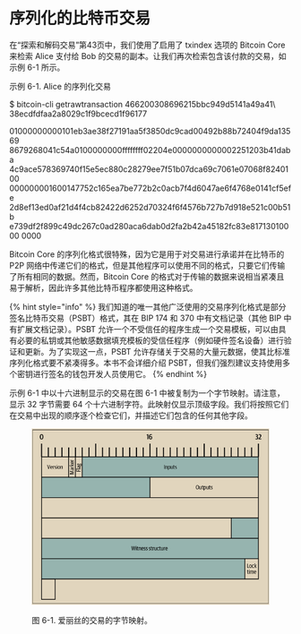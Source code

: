 # 序列化的比特币交易

在“探索和解码交易”第43页中，我们使用了启用了 txindex 选项的 Bitcoin Core 来检索 Alice 支付给 Bob 的交易的副本。让我们再次检索包含该付款的交易，如示例 6-1 所示。

示例 6-1. Alice 的序列化交易

$ bitcoin-cli getrawtransaction 466200308696215bbc949d5141a49a41\\ 38ecdfdfaa2a8029c1f9bcecd1f96177&#x20;

01000000000101eb3ae38f27191aa5f3850dc9cad00492b88b72404f9da13569 8679268041c54a0100000000ffffffff02204e0000000000002251203b41daba 4c9ace578369740f15e5ec880c28279ee7f51b07dca69c7061e07068f8240100 000000001600147752c165ea7be772b2c0acb7f4d6047ae6f4768e0141cf5efe 2d8ef13ed0af21d4f4cb82422d6252d70324f6f4576b727b7d918e521c00b51b e739df2f899c49dc267c0ad280aca6dab0d2fa2b42a45182fc83e81713010000 0000 

Bitcoin Core 的序列化格式很特殊，因为它是用于对交易进行承诺并在比特币的 P2P 网络中传递它们的格式，但是其他程序可以使用不同的格式，只要它们传输了所有相同的数据。然而，Bitcoin Core 的格式对于传输的数据来说相当紧凑且易于解析，因此许多其他比特币程序都使用这种格式。

{% hint style="info" %}
我们知道的唯一其他广泛使用的交易序列化格式是部分签名比特币交易（PSBT）格式，其在 BIP 174 和 370 中有文档记录（其他 BIP 中有扩展文档记录）。PSBT 允许一个不受信任的程序生成一个交易模板，可以由具有必要的私钥或其他敏感数据填充模板的受信任程序（例如硬件签名设备）进行验证和更新。为了实现这一点，PSBT 允许存储关于交易的大量元数据，使其比标准序列化格式要不紧凑得多。本书不会详细介绍 PSBT，但我们强烈建议支持使用多个密钥进行签名的钱包开发人员使用它。
{% endhint %}

示例 6-1 中以十六进制显示的交易在图 6-1 中被复制为一个字节映射。请注意，显示 32 字节需要 64 个十六进制字符。此映射仅显示顶级字段。我们将按照它们在交易中出现的顺序逐个检查它们，并描述它们包含的任何其他字段。

<figure><img src="../.gitbook/assets/6.1.png" alt=""><figcaption><p>图 6-1. 爱丽丝的交易的字节映射。</p></figcaption></figure>
